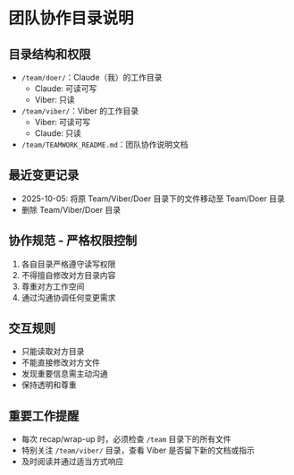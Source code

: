 # 团队协作目录说明

## 目录结构和权限
- `/team/doer/`：Claude（我）的工作目录
  - Claude: 可读可写
  - Viber: 只读
- `/team/viber/`：Viber 的工作目录
  - Viber: 可读可写
  - Claude: 只读
- `/team/TEAMWORK_README.md`：团队协作说明文档

## 最近变更记录
- 2025-10-05: 将原 Team/Viber/Doer 目录下的文件移动至 Team/Doer 目录
- 删除 Team/Viber/Doer 目录

## 协作规范 - 严格权限控制
1. 各自目录严格遵守读写权限
2. 不得擅自修改对方目录内容
3. 尊重对方工作空间
4. 通过沟通协调任何变更需求

## 交互规则
- 只能读取对方目录
- 不能直接修改对方文件
- 发现重要信息需主动沟通
- 保持透明和尊重

## 重要工作提醒
- 每次 recap/wrap-up 时，必须检查 `/team` 目录下的所有文件
- 特别关注 `/team/viber/` 目录，查看 Viber 是否留下新的文档或指示
- 及时阅读并通过适当方式响应
